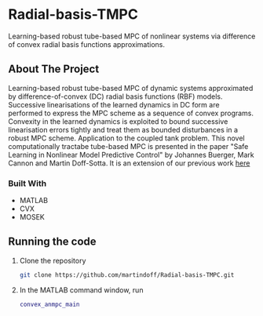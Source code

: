 # Radial-basis-TMPC
Learning-based robust tube-based MPC of nonlinear systems via difference of convex radial basis functions approximations. 

<!-- ABOUT THE PROJECT -->
## About The Project

Learning-based robust tube-based MPC of dynamic systems approximated by difference-of-convex (DC) radial basis functions (RBF) models. Successive linearisations of the learned dynamics in DC form are performed to express the MPC scheme as a sequence of convex programs.  Convexity in the learned dynamics is exploited to bound successive linearisation errors tightly and treat them as bounded disturbances in a robust MPC scheme. Application to the coupled tank problem. This novel computationally tractabe tube-based MPC is presented in the paper "Safe Learning in Nonlinear Model Predictive Control" by Johannes Buerger, Mark Cannon and Martin Doff-Sotta. It is an extension of our previous work [here](https://ora.ox.ac.uk/objects/uuid:a3a0130b-5387-44b3-97ae-1c9795b91a42/download_file?safe_filename=Doff-Sotta_and_Cannon_2022_Difference_of_convex.pdf&file_format=application%2Fpdf&type_of_work=Conference+item)

### Built With

* MATLAB
* CVX
* MOSEK

## Running the code

1. Clone the repository
   ```sh
   git clone https://github.com/martindoff/Radial-basis-TMPC.git
   ```
2. In the MATLAB command window, run

   ```matlab
   convex_anmpc_main
   ```
